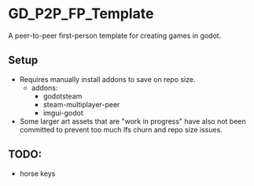 # GD_P2P_FP_Template
A peer-to-peer first-person template for creating games in godot.

## Setup
* Requires manually install addons to save on repo size.
  * addons:
	* godotsteam
	* steam-multiplayer-peer
	* imgui-godot
* Some larger art assets that are "work in progress" have also not been committed to prevent too much lfs churn and repo size issues.


## TODO:
* horse keys
